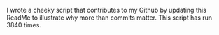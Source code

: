 I wrote a cheeky script that contributes to my Github by updating this ReadMe to illustrate why more than commits matter. This script has run 3840 times.